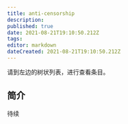 ```yaml
---
title: anti-censorship
description: 
published: true
date: 2021-08-21T19:10:50.212Z
tags:
editor: markdown
dateCreated: 2021-08-21T19:10:50.212Z
---
```


请到左边的树状列表，进行查看条目。

## 简介

待续
